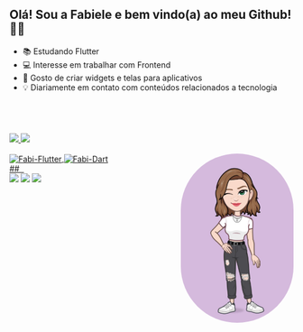 ## Olá! Sou a Fabiele e bem vindo(a) ao meu Github! 👩‍💻

- 📚 Estudando Flutter 
- 💻 Interesse em trabalhar com Frontend
- 🎨 Gosto de criar widgets e telas para aplicativos 
- 💡 Diariamente em contato com conteúdos relacionados a tecnologia
## &nbsp;
<div>
  <a href="https://github.com/fabielehoerlle">
  <img height="170em" src="https://github-readme-stats.vercel.app/api?username=fabielehoerlle&show_icons=true&theme=synthwave&include_all_commits=true&count_private=true"/>
  <img height="170em" src="https://github-readme-stats.vercel.app/api/top-langs/?username=fabielehoerlle&layout=compact&langs_count=7&theme=synthwave"/>
    
</div>
  <div style="display: inline_block"><br>
  <img align="center" alt="Fabi-Flutter" height="30" width="40" src="https://cdn.jsdelivr.net/gh/devicons/devicon/icons/flutter/flutter-original.svg">
  <img align="center" alt="Fabi-Dart" height="30" width="40" src="https://cdn.jsdelivr.net/gh/devicons/devicon/icons/dart/dart-original.svg">
    
  <img align="right" alt="Fabi-pic" height="300" style="border-radius:100px;" src="./fabi-avatoon.jpeg">
</div>
  ## &nbsp;
  <div> 
  <a href="https://www.linkedin.com/in/fabiele-hoerlle-a801121b0/" target="_blank"><img src="https://img.shields.io/badge/-LinkedIn-%230077B5?style=for-the-badge&logo=linkedin&logoColor=white" target="_blank"></a> 
  <a href="https://www.instagram.com/fabielehoerlle/" target="_blank"><img src="https://img.shields.io/badge/Instagram-E4405F?style=for-the-badge&logo=instagram&logoColor=white" target="_blank"></a>
    <a href = "mailto:fabihoerlle@gmail.com"><img src="https://img.shields.io/badge/Gmail-D14836?style=for-the-badge&logo=gmail&logoColor=white" target="_blank"></a>
    
    
</div>

